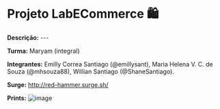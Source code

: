 # Projeto LabECommerce 🛍️

**Descrição:** ---

**Turma:** Maryam (integral)

**Integrantes:** Emilly Correa Santiago (@emillysant), Maria Helena V. C. de Souza (@mhsouza88), Willian Santiago (@ShaneSantiago).

**Surge:** http://red-hammer.surge.sh/

**Prints:**
![image](https://user-images.githubusercontent.com/70452464/133907844-2efd739a-0099-43b7-a662-311dd4ac459b.png)



